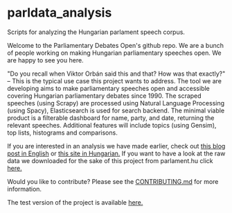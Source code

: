 parldata_analysis
==============================

Scripts for analyzing the Hungarian parlament speech corpus.

Welcome to the Parliamentary Debates Open's github repo. We are a bunch of people working on making Hungarian parliamentary speeches open. We are happy to see you here.

"Do you recall when Viktor Orbán said this and that? How was that exactly?" – This is the typical use case this project wants to address. The tool we are developing aims to make parliamentary speeches open and accessible covering Hungarian parliamentary debates since 1990. The scraped speeches (using Scrapy) are processed using Natural Language Processing (using Spacy), Elasticsearch is used for search backend. The minimal viable product is a filterable dashboard for name, party, and date, returning the relevant speeches. Additional features will include topics (using Gensim), top lists, histograms and comparisons.

If you are interested in an analysis we have made earlier, check out [this blog post in English](http://k.blog.hu/2017/12/05/the_language_of_the_hungarian_parliament_1990) or [this site in Hungarian.](http://k-monitor.github.io/) If you want to have a look at the raw data we downloaded for the sake of this project from parlament.hu click [here.](http://opendata.hu/dataset/parldata)

Would you like to contribute? Please see the [CONTRIBUTING.md](https://github.com/k-monitor/parldata/blob/master/CONTRIBUTING.md) for more information.

The test version of the project is available [here.](https://k-monitor.github.io/parliamentary_debates_open/)
